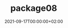 ---
title: "package08"
date: 2021-09-17T00:00:00+02:00
draft: false
repository: github.com/owner/package08
godoc: pkg.go.dev/example.com/package08
tags: [package]
---